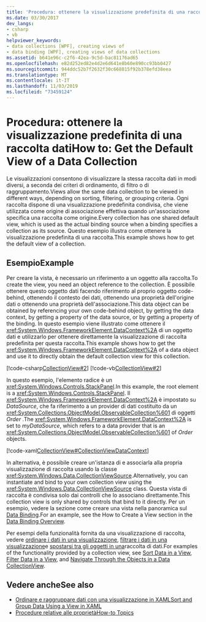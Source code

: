 ```yaml
---
title: 'Procedura: ottenere la visualizzazione predefinita di una raccolta dati'
ms.date: 03/30/2017
dev_langs:
- csharp
- vb
helpviewer_keywords:
- data collections [WPF], creating views of
- data binding [WPF], creating views of data collections
ms.assetid: b641e96c-c2f6-42ea-9c5d-bac81176ad65
ms.openlocfilehash: e82d252ed82e4d2e6d641e8b60e890cc93bb0427
ms.sourcegitcommit: 944ddc52b7f2632f30c668815f92b378efd38eea
ms.translationtype: MT
ms.contentlocale: it-IT
ms.lasthandoff: 11/03/2019
ms.locfileid: "73459124"
---
```

# <a name="how-to-get-the-default-view-of-a-data-collection"></a><span data-ttu-id="8b3c9-102">Procedura: ottenere la visualizzazione predefinita di una raccolta dati</span><span class="sxs-lookup"><span data-stu-id="8b3c9-102">How to: Get the Default View of a Data Collection</span></span>
<span data-ttu-id="8b3c9-103">Le visualizzazioni consentono di visualizzare la stessa raccolta dati in modi diversi, a seconda dei criteri di ordinamento, di filtro o di raggruppamento.</span><span class="sxs-lookup"><span data-stu-id="8b3c9-103">Views allow the same data collection to be viewed in different ways, depending on sorting, filtering, or grouping criteria.</span></span> <span data-ttu-id="8b3c9-104">Ogni raccolta dispone di una visualizzazione predefinita condivisa, che viene utilizzata come origine di associazione effettiva quando un'associazione specifica una raccolta come origine.</span><span class="sxs-lookup"><span data-stu-id="8b3c9-104">Every collection has one shared default view, which is used as the actual binding source when a binding specifies a collection as its source.</span></span> <span data-ttu-id="8b3c9-105">Questo esempio illustra come ottenere la visualizzazione predefinita di una raccolta.</span><span class="sxs-lookup"><span data-stu-id="8b3c9-105">This example shows how to get the default view of a collection.</span></span>  
  
## <a name="example"></a><span data-ttu-id="8b3c9-106">Esempio</span><span class="sxs-lookup"><span data-stu-id="8b3c9-106">Example</span></span>  
 <span data-ttu-id="8b3c9-107">Per creare la vista, è necessario un riferimento a un oggetto alla raccolta.</span><span class="sxs-lookup"><span data-stu-id="8b3c9-107">To create the view, you need an object reference to the collection.</span></span> <span data-ttu-id="8b3c9-108">È possibile ottenere questo oggetto dati facendo riferimento al proprio oggetto code-behind, ottenendo il contesto dei dati, ottenendo una proprietà dell'origine dati o ottenendo una proprietà dell'associazione.</span><span class="sxs-lookup"><span data-stu-id="8b3c9-108">This data object can be obtained by referencing your own code-behind object, by getting the data context, by getting a property of the data source, or by getting a property of the binding.</span></span> <span data-ttu-id="8b3c9-109">In questo esempio viene illustrato come ottenere il <xref:System.Windows.FrameworkElement.DataContext%2A> di un oggetto dati e utilizzarlo per ottenere direttamente la visualizzazione di raccolta predefinita per questa raccolta.</span><span class="sxs-lookup"><span data-stu-id="8b3c9-109">This example shows how to get the <xref:System.Windows.FrameworkElement.DataContext%2A> of a data object and use it to directly obtain the default collection view for this collection.</span></span>  
  
 [!code-csharp[CollectionView#2](~/samples/snippets/csharp/VS_Snippets_Wpf/CollectionView/CSharp/Page1.xaml.cs#2)]
 [!code-vb[CollectionView#2](~/samples/snippets/visualbasic/VS_Snippets_Wpf/CollectionView/VisualBasic/Page1.xaml.vb#2)]  
  
 <span data-ttu-id="8b3c9-110">In questo esempio, l'elemento radice è un <xref:System.Windows.Controls.StackPanel>.</span><span class="sxs-lookup"><span data-stu-id="8b3c9-110">In this example, the root element is a <xref:System.Windows.Controls.StackPanel>.</span></span> <span data-ttu-id="8b3c9-111">Il <xref:System.Windows.FrameworkElement.DataContext%2A> è impostato su *DataSource*, che fa riferimento a un provider di dati costituito da un <xref:System.Collections.ObjectModel.ObservableCollection%601> di oggetti *Order* .</span><span class="sxs-lookup"><span data-stu-id="8b3c9-111">The <xref:System.Windows.FrameworkElement.DataContext%2A> is set to *myDataSource*, which refers to a data provider that is an <xref:System.Collections.ObjectModel.ObservableCollection%601> of *Order* objects.</span></span>  
  
 [!code-xaml[CollectionView#CollectionViewDataContext](~/samples/snippets/csharp/VS_Snippets_Wpf/CollectionView/CSharp/Page1.xaml#collectionviewdatacontext)]  
  
 <span data-ttu-id="8b3c9-112">In alternativa, è possibile creare un'istanza di e associarla alla propria visualizzazione di raccolta usando la classe <xref:System.Windows.Data.CollectionViewSource>.</span><span class="sxs-lookup"><span data-stu-id="8b3c9-112">Alternatively, you can instantiate and bind to your own collection view using the <xref:System.Windows.Data.CollectionViewSource> class.</span></span> <span data-ttu-id="8b3c9-113">Questa vista di raccolta è condivisa solo dai controlli che lo associano direttamente.</span><span class="sxs-lookup"><span data-stu-id="8b3c9-113">This collection view is only shared by controls that bind to it directly.</span></span> <span data-ttu-id="8b3c9-114">Per un esempio, vedere la sezione come creare una vista nella panoramica sul [Data Binding](../../../desktop-wpf/data/data-binding-overview.md).</span><span class="sxs-lookup"><span data-stu-id="8b3c9-114">For an example, see the How to Create a View section in the [Data Binding Overview](../../../desktop-wpf/data/data-binding-overview.md).</span></span>  
  
 <span data-ttu-id="8b3c9-115">Per esempi della funzionalità fornita da una visualizzazione di raccolta, vedere [ordinare i dati in una visualizzazione](how-to-sort-data-in-a-view.md), [filtrare i dati in una visualizzazione](how-to-filter-data-in-a-view.md)e [spostarsi tra gli oggetti in una](how-to-navigate-through-the-objects-in-a-data-collectionview.md)raccolta di dati.</span><span class="sxs-lookup"><span data-stu-id="8b3c9-115">For examples of the functionality provided by a collection view, see [Sort Data in a View](how-to-sort-data-in-a-view.md), [Filter Data in a View](how-to-filter-data-in-a-view.md), and [Navigate Through the Objects in a Data CollectionView](how-to-navigate-through-the-objects-in-a-data-collectionview.md).</span></span>  
  
## <a name="see-also"></a><span data-ttu-id="8b3c9-116">Vedere anche</span><span class="sxs-lookup"><span data-stu-id="8b3c9-116">See also</span></span>

- [<span data-ttu-id="8b3c9-117">Ordinare e raggruppare dati con una visualizzazione in XAML</span><span class="sxs-lookup"><span data-stu-id="8b3c9-117">Sort and Group Data Using a View in XAML</span></span>](how-to-sort-and-group-data-using-a-view-in-xaml.md)
- [<span data-ttu-id="8b3c9-118">Procedure relative alle proprietà</span><span class="sxs-lookup"><span data-stu-id="8b3c9-118">How-to Topics</span></span>](data-binding-how-to-topics.md)
